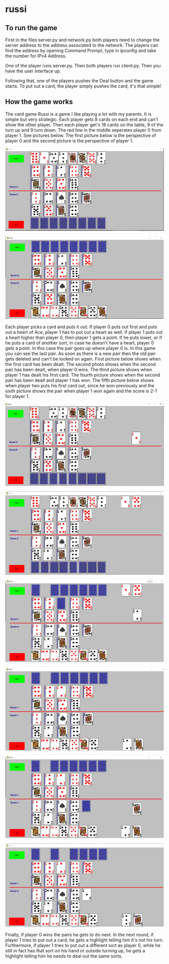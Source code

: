 # russi

## To run the game
First in the files server.py and network.py both players need to change the server address to the address associated to the network. The players can find the address by opening Command Prompt, type in ipconfig and take the number for IPv4 Address.

One of the player runs server.py. Then both players run client.py. Then you have the user interface up.

Following that, one of the players pushes the Deal button and the game starts. To put out a card, the player simply pushes the card, it's that simple!

## How the game works
The card game Russi is a game I like playing a lot with my parents. It is simple but very strategic. Each player gets 8 cards on each end and can't show the other player. Then each player get's 18 cards on the table, 9 of the turn up and 9 turn down. The red line in the middle seperates player 0 from player 1. See pictures below. The first picture below is the perspective of player 0 and the second picture is the perspective of player 1.

![Screenshot](pic1.JPG)

![Screenshot](pic2.JPG)

Each player picks a card and puts it out. If player 0 puts out first and puts out a heart of Ace, player 1 has to put out a heart as well. If player 1 puts out a heart higher than player 0, then player 1 gets a point. If he puts lower, or if he puts a card of another sort, in case he doesn't have a heart, player 0 gets a point. In this case the pair goes up where player 0 is. In this game you can see the last pair. As soon as there is a new pair then the old pair gets deleted and can't be looked on again. First picture below shows when the first card has been dealt. The second photo shows when the second pair has been dealt, when player 0 wins. The third picture shows when player 1 has dealt his first card. The fourth picture shows when the second pair has been dealt and player 1 has won. The fifth picture below shows when player two puts his first card out, since he won previously and the sixth picture shows the pair when player 1 won again and the score is 2-1 for player 1.

![Screenshot](pic3.JPG)

![Screenshot](pic4.JPG)

![Screenshot](pic5.JPG)

![Screenshot](pic6.JPG)

![Screenshot](pic7.JPG)

![Screenshot](pic8.JPG)

Finally, if player 0 wins the pairs he gets to do next. In the next round, if player 1 tries to put out a card, he gets a highlight telling him it's not his turn. Furthermore, if player 1 tries to put out a different sort as player 0, while he still in fact has that sort on his hand or outside turning up, he gets a highlight telling him he needs to deal out the same sorts.

